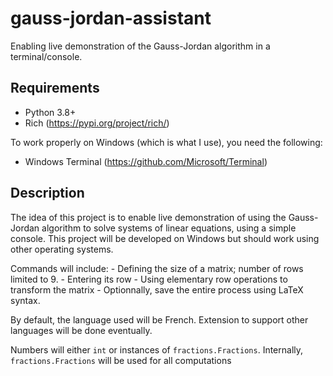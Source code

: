 # gauss-jordan-assistant

Enabling live demonstration of the Gauss-Jordan algorithm in a terminal/console.

## Requirements

- Python 3.8+
- Rich (https://pypi.org/project/rich/)

To work properly on Windows (which is what I use), you need the following:

- Windows Terminal (https://github.com/Microsoft/Terminal)

## Description

The idea of this project is to enable live demonstration of using the Gauss-Jordan algorithm to solve systems of linear equations, using a simple console. This project will be developed on Windows but should work using other operating systems.

Commands will include:
    - Defining the size of a matrix; number of rows limited to 9.
    - Entering its row
    - Using elementary row operations to transform the matrix
    - Optionnally, save the entire process using LaTeX syntax.


 By default, the language used will be French. Extension to support other languages will be done eventually.

 Numbers will either `int` or instances of `fractions.Fractions`. Internally, `fractions.Fractions` will be used for all computations

